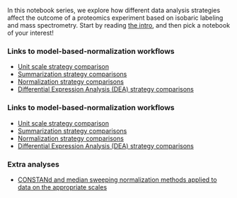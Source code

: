 In this notebook series, we explore how different data analysis strategies affect the outcome of a proteomics experiment based on isobaric labeling and mass spectrometry.
Start by reading [the intro](intro.html), and then pick a notebook of your interest!

### Links to model-based-normalization workflows
- [Unit scale strategy comparison](modelbased_unit.html)
- [Summarization strategy comparisons](modelbased_summarization.html)
- [Normalization strategy comparisons](modelbased_normalization.html)
- [Differential Expression Analysis (DEA) strategy comparisons](modelbased_DEA.html)

### Links to model-based-normalization workflows
- [Unit scale strategy comparison](datadriven_unit.html)
- [Summarization strategy comparisons](datadriven_summarization.html)
- [Normalization strategy comparisons](datadriven_normalization.html)
- [Differential Expression Analysis (DEA) strategy comparisons](datadriven_DEA.html)

### Extra analyses
- [CONSTANd and median sweeping normalization methods applied to data on the appropriate scales](CONSTANd_vs_medianSweeping.html)
